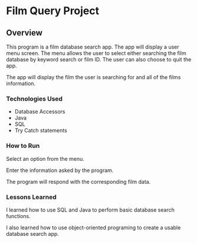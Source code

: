 # Film Query Project

## Overview

This program is a film database search app. The app will display a user menu screen. The menu allows the user to select either searching the film database by keyword search or film ID. The user can also choose to quit the app.

The app will display the film the user is searching for and all of the films information.

### Technologies Used

* Database Accessors
* Java
* SQL
* Try Catch statements

### How to Run

Select an option from the menu.

Enter the information asked by the program.

The program will respond with the corresponding film data.

### Lessons Learned

I learned how to use SQL and Java to perform basic database search functions.

I also learned how to use object-oriented programing to create a usable database search app.
